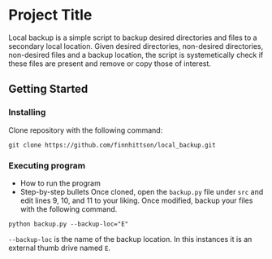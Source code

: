 # Project Title

Local backup is a simple script to backup desired directories and files to a secondary local location. Given desired directories, non-desired directories, non-desired files and a backup location, the script is systemetically check if these files are present and remove or copy those of interest.

## Getting Started

### Installing

Clone repository with the following command:
```
git clone https://github.com/finnhittson/local_backup.git
```

### Executing program

* How to run the program
* Step-by-step bullets
Once cloned, open the `backup.py` file under `src` and edit lines 9, 10, and 11 to your liking. Once modified, backup your files with the following command.
```
python backup.py --backup-loc="E"
```
`--backup-loc` is the name of the backup location. In this instances it is an external thumb drive named `E`.

